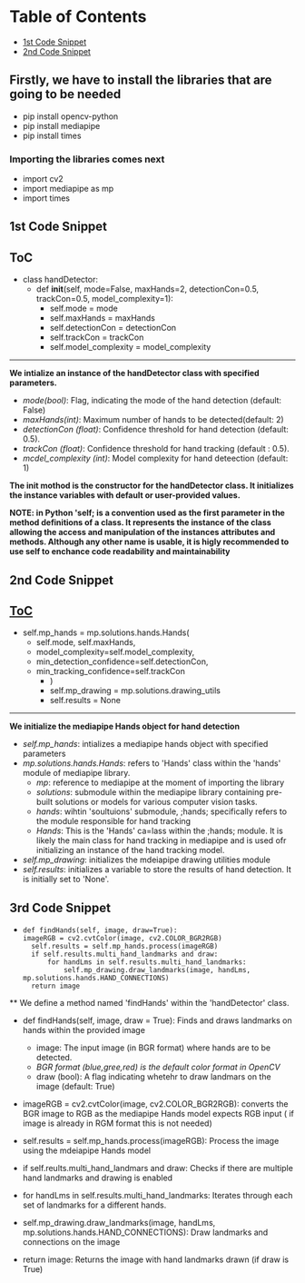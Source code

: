 # Table of Contents
- [1st Code Snippet](#1st-Code-Snippet)
- [2nd Code Snippet](#2nd-Code-Snippet)


## Firstly, we have to install the libraries that are going to be needed
- pip install opencv-python
- pip install mediapipe
- pip install times

### Importing the libraries comes next
- import cv2
- import mediapipe as mp
- import times

## 1st Code Snippet 
## [ToC](#Table-of-Contents)
* class handDetector:
  * def __init__(self, mode=False, maxHands=2, detectionCon=0.5, trackCon=0.5, model_complexity=1):  
    * self.mode = mode  
    * self.maxHands = maxHands  
    * self.detectionCon = detectionCon  
    * self.trackCon = trackCon  
    * self.model_complexity = model_complexity
---
        
**We intialize an instance of the handDetector class with specified parameters.**
- *mode(bool)*: Flag, indicating the mode of the hand detection (default: False)
- *maxHands(int)*: Maximum number of hands to be detected(default: 2)
- *detectionCon (float)*: Confidence threshold for hand detection (default: 0.5).
- *trackCon (float)*: Confidence threshold for hand tracking (default : 0.5).
- *mcdel_complexity (int)*: Model complexity for hand deteection (default: 1)

**The __init__ mothod is the constructor for the handDetector class. It initializes the instance variables with default or user-provided values.**

**NOTE: in Python 'self; is a convention used as the first parameter in the method definitions of a class. It represents the instance of the class allowing the access and manipulation of the instances attributes and methods. Although any other name is usable, it is higly recommended to use self to enchance code readability and maintainability**

## 2nd Code Snippet
## [ToC](#Table-of-Contents)
* self.mp_hands = mp.solutions.hands.Hands(
  * self.mode, self.maxHands,
  * model_complexity=self.model_complexity,
  * min_detection_confidence=self.detectionCon,
  * min_tracking_confidence=self.trackCon
    * )
    * self.mp_drawing = mp.solutions.drawing_utils
    * self.results = None
      
---
  
**We initialize the mediapipe Hands object for hand detection**

  - *self.mp_hands*: intializes a mediapipe hands object with specified parameters
  - *mp.solutions.hands.Hands*: refers to 'Hands' class within the 'hands' module of mediapipe library.
     - *mp*: reference to mediapipe at the moment of importing the library
     - *solutions*: submodule within the mediapipe library containing pre-built solutions or models for various computer vision tasks.
     - *hands*: wihtin 'soultuions' submodule, ;hands; specifically refers to the module responsible for hand tracking
     - *Hands*: This is the 'Hands' ca=lass within the ;hands; module. It is likely the main class for hand tracking in mediapipe and is used ofr initializing an instance of the hand tracking model.
   - *self.mp_drawing*: initializes the mdeiapipe drawing utilities module
   - *self.results*: initializes a variable to store the results of hand detection. It is initially set to 'None'.
     
## 3rd Code Snippet
*     def findHands(self, image, draw=True):
      imageRGB = cv2.cvtColor(image, cv2.COLOR_BGR2RGB)
        self.results = self.mp_hands.process(imageRGB)
        if self.results.multi_hand_landmarks and draw:
            for handLms in self.results.multi_hand_landmarks:
                self.mp_drawing.draw_landmarks(image, handLms, mp.solutions.hands.HAND_CONNECTIONS)
        return image

** We define a method named 'findHands' within the 'handDetector' class.
- def findHands(self, image, draw = True): Finds and draws landmarks on hands within the provided image
     - image: The input image (in BGR format) where hands are to be detected.
     - *BGR format (blue,gree,red) is the default color format in OpenCV*
     - draw (bool): A flag indicating whetehr to draw landmars on the image (default: True)
       
- imageRGB = cv2.cvtColor(image, cv2.COLOR_BGR2RGB): converts the BGR image to RGB as the mediapipe Hands model expects RGB input ( if image is already in RGM format this is not needed)

- self.results = self.mp_hands.process(imageRGB): Process the image using the mdeiapipe Hands model

- if self.reults.multi_hand_landmars and draw: Checks if there are multiple hand landmarks and drawing is enabled

- for handLms in self.results.multi_hand_landmarks: Iterates through each set of landmarks for a different hands.

- self.mp_drawing.draw_landmarks(image, handLms, mp.solutions.hands.HAND_CONNECTIONS): Draw landmarks and connections on the image

- return image: Returns the image with hand landmarks drawn (if draw is True)
